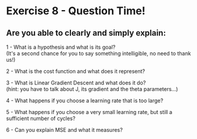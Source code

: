 # Exercise 8 - Question Time!

## Are you able to clearly and simply explain:  

1 - What is a hypothesis and what is its goal?  
(It's a second chance for you to say something intelligible, no need to thank us!)  

2 - What is the cost function and what does it represent?  

3 - What is Linear Gradient Descent and what does it do?  
(hint: you have to talk about J, its gradient and the theta parameters...)  

4 - What happens if you choose a learning rate that is too large?

5 - What happens if you choose a very small learning rate, but still a sufficient number of cycles?

6 - Can you explain MSE and what it measures?